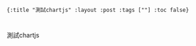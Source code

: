    {:title "測試chartjs" :layout :post :tags [""] :toc false}


# 


## 

測試chartjs

<script src="http://www.chartjs.org/dist/2.7.1/Chart.bundle.js"></script>
<canvas id="myChart" width="400" height="200"></canvas>
<script src="data/plot_example.js"></script>

